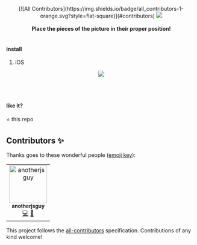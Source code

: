 <p align="center">
[![All Contributors](https://img.shields.io/badge/all_contributors-1-orange.svg?style=flat-square)](#contributors)
  <kbd><img src="https://github.com/photo-pieces/photo-pieces/raw/master/tools/videos/logo.gif"/></kbd>
  <br><br>
  <b>Place the pieces of the picture in their proper position!</b>
  <br><br>
</p>

#### install

1. iOS

<p align="center">
  <kbd><img src="https://github.com/photo-pieces/photo-pieces/raw/master/tools/videos/how_to_install_iOS.gif"/></kbd>
  <br><br>
</p>
<!--
2. Android
<p align="center">
  <kbd><img src="https://github.com/photo-pieces/photo-pieces/raw/master/tools/videos/how_to_install_android.gif"/></kbd>
  <br><br>
</p>
-->

&nbsp;

#### like it?

⭐️ this repo

## Contributors ✨

Thanks goes to these wonderful people ([emoji key](https://allcontributors.org/docs/en/emoji-key)):

<!-- ALL-CONTRIBUTORS-LIST:START - Do not remove or modify this section -->
<!-- prettier-ignore -->
<table>
  <tr>
    <td align="center"><a href="https://in.linkedin.com/in/kuldeepkeshwar"><img src="https://avatars1.githubusercontent.com/u/10448534?v=4" width="100px;" alt="anotherjsguy"/><br /><sub><b>anotherjsguy</b></sub></a><br /><a href="https://github.com/photo-pieces/photo-pieces/commits?author=kuldeepkeshwar" title="Code">💻</a> <a href="#design-kuldeepkeshwar" title="Design">🎨</a></td>
  </tr>
</table>

<!-- ALL-CONTRIBUTORS-LIST:END -->

This project follows the [all-contributors](https://github.com/all-contributors/all-contributors) specification. Contributions of any kind welcome!
